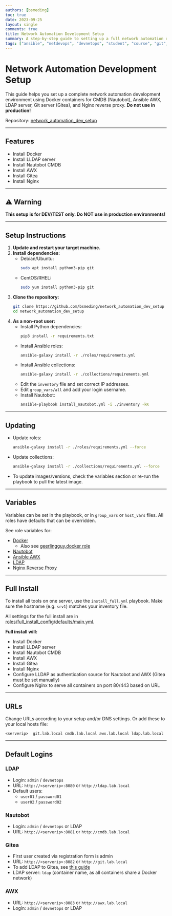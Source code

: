 ```yaml
---
authors: [bsmeding]
toc: true
date: 2023-09-25
layout: single
comments: true
title: Network Automation Development Setup
summary: A step-by-step guide to setting up a full network automation development environment with Docker, AWX, Nautobot, and more.
tags: ["ansible", "netdevops", "devnetops", "student", "course", "git", "gitea", "nginx", "awx", "lldap", "docker"]
---
```


# Network Automation Development Setup

This guide helps you set up a complete network automation development environment using Docker containers for CMDB (Nautobot), Ansible AWX, LDAP server, Git server (Gitea), and Nginx reverse proxy. **Do not use in production!**

Repository: [network_automation_dev_setup](https://github.com/bsmeding/network_automation_dev_setup)

---

## Features
- Install Docker
- Install LLDAP server
- Install Nautobot CMDB
- Install AWX
- Install Gitea
- Install Nginx

---

## ⚠️ Warning
**This setup is for DEV/TEST only. Do NOT use in production environments!**

---

## Setup Instructions

1. **Update and restart your target machine.**
2. **Install dependencies:**
   - Debian/Ubuntu:
     ```bash
     sudo apt install python3-pip git
     ```
   - CentOS/RHEL:
     ```bash
     sudo yum install python3-pip git
     ```
3. **Clone the repository:**
   ```bash
   git clone https://github.com/bsmeding/network_automation_dev_setup
   cd network_automation_dev_setup
   ```
4. **As a non-root user:**
   - Install Python dependencies:
     ```bash
     pip3 install -r requirements.txt
     ```
   - Install Ansible roles:
     ```bash
     ansible-galaxy install -r ./roles/requirements.yml
     ```
   - Install Ansible collections:
     ```bash
     ansible-galaxy install -r ./collections/requirements.yml
     ```
   - Edit the `inventory` file and set correct IP addresses.
   - Edit `group_vars/all` and add your login username.
   - Install Nautobot:
     ```bash
     ansible-playbook install_nautobot.yml -i ./inventory -kK
     ```

---

## Updating
- Update roles:
  ```bash
  ansible-galaxy install -r ./roles/requirements.yml --force
  ```
- Update collections:
  ```bash
  ansible-galaxy install -r ./collections/requirements.yml --force
  ```
- To update images/versions, check the variables section or re-run the playbook to pull the latest image.

---

## Variables
Variables can be set in the playbook, or in `group_vars` or `host_vars` files. All roles have defaults that can be overridden.

See role variables for:
- [Docker](https://github.com/bsmeding/ansible_role_docker/blob/main/defaults/main.yml)
  - Also see [geerlingguy.docker role](https://github.com/geerlingguy/ansible-role-docker/blob/master/defaults/main.yml)
- [Nautobot](https://github.com/bsmeding/ansible_role_nautobot_docker/blob/1.1.0/defaults/main.yml)
- [Ansible AWX](https://github.com/bsmeding/ansible_role_awx_docker/blob/1.1.0/defaults/main.yml)
- [LDAP](https://github.com/bsmeding/ansible_role_lldap_docker)
- [Nginx Reverse Proxy](https://github.com/bsmeding/ansible_role_nginx_docker/blob/main/defaults/main.yml)

---

## Full Install
To install all tools on one server, use the `install_full.yml` playbook. Make sure the hostname (e.g. `srv1`) matches your inventory file.

All settings for the full install are in [roles/full_install_config/defaults/main.yml](roles/full_install_config/defaults/main.yml).

**Full install will:**
- Install Docker
- Install LLDAP server
- Install Nautobot CMDB
- Install AWX
- Install Gitea
- Install Nginx
- Configure LLDAP as authentication source for Nautobot and AWX (Gitea must be set manually)
- Configure Nginx to serve all containers on port 80/443 based on URL

---

## URLs
Change URLs according to your setup and/or DNS settings. Or add these to your local hosts file:
```
<serverip>  git.lab.local cmdb.lab.local awx.lab.local ldap.lab.local
```

---

## Default Logins

### LDAP
- Login: `admin` / `devnetops`
- URL: `http://<serverip>:8080` or `http://ldap.lab.local`
- Default users:
  - `user01` / `password01`
  - `user02` / `password02`

### Nautobot
- Login: `admin` / `devnetops` or LDAP
- URL: `http://<serverip>:8081` or `http://cmdb.lab.local`

### Gitea
- First user created via registration form is admin
- URL: `http://<serverip>:8082` or `http://git.lab.local`
- To add LDAP to Gitea, see [this guide](https://github.com/nitnelave/lldap/blob/main/example_configs/gitea.md)
- LDAP server: `ldap` (container name, as all containers share a Docker network)

### AWX
- URL: `http://<serverip>:8083` or `http://awx.lab.local`
- Login: `admin` / `devnetops` or LDAP 